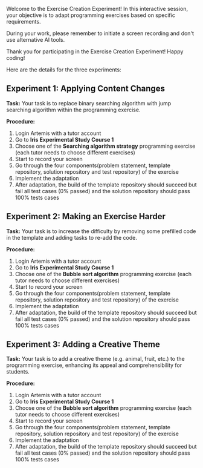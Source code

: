 Welcome to the Exercise Creation Experiment! In this interactive session, your objective is to adapt programming exercises based on specific requirements. 

During your work, please remember to initiate a screen recording and don't use alternative AI tools.

Thank you for participating in the Exercise Creation Experiment! Happy coding!

Here are the details for the three experiments:

## Experiment 1: Applying Content Changes

**Task:** Your task is to replace binary searching algorithm with jump searching algorithm within the programming exercise.

**Procedure:**

1. Login Artemis with a tutor account 
2. Go to **Iris Experimental Study Course 1**
3. Choose one of the **Searching algorithm strategy** programming exercise (each tutor needs to choose different exercises)
4. Start to record your screen
5. Go through the four components(problem statement, template repository, solution repository and test repository) of the exercise
6. Implement the adaptation
7. After adaptation, the build of the template repository should succeed but fail all test cases (0% passed) and the solution repository should pass 100% tests cases

## Experiment 2: Making an Exercise Harder
**Task:** Your task is to increase the difficulty by removing some prefilled code in the template and adding tasks to re-add the code.

**Procedure:**

1. Login Artemis with a tutor account 
2. Go to **Iris Experimental Study Course 1**
3. Choose one of the **Bubble sort algorithm** programming exercise (each tutor needs to choose different exercises)
4. Start to record your screen
5. Go through the four components(problem statement, template repository, solution repository and test repository) of the exercise
6. Implement the adaptation
7. After adaptation, the build of the template repository should succeed but fail all test cases (0% passed) and the solution repository should pass 100% tests cases

## Experiment 3: Adding a Creative Theme

**Task:** Your task is to add a creative theme (e.g. animal, fruit, etc.) to the programming exercise, enhancing its appeal and comprehensibility for students.

**Procedure:**

1. Login Artemis with a tutor account 
2. Go to **Iris Experimental Study Course 1**
3. Choose one of the **Bubble sort algorithm** programming exercise (each tutor needs to choose different exercises)
4. Start to record your screen
5. Go through the four components(problem statement, template repository, solution repository and test repository) of the exercise
6. Implement the adaptation
7. After adaptation, the build of the template repository should succeed but fail all test cases (0% passed) and the solution repository should pass 100% tests cases


